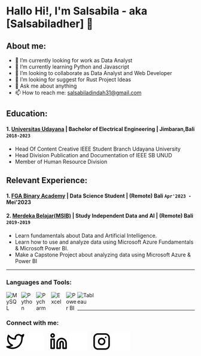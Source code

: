 # Hallo Hi!, I'm Salsabila - aka [Salsabiladher] 👋
## About me:
- 🔭 I’m currently looking for work as Data Analyst
- 🌱 I’m currently learning Python and Javascript
- 👯 I’m looking to collaborate as Data Analyst and Web Developer
- 🤔 I’m looking for suggest for Rust Project Ideas
- 💬 Ask me about anything
- 📫 How to reach me: salsabiladindah31@gmail.com

## Education:

#### 1. [Universitas Udayana](https://www.unud.ac.id) | Bachelor of Electrical Engineering | Jimbaran,Bali `2018-2023`
   - Head Of Content Creative IEEE Student Branch Udayana University
   - Head Division Publication and Documentation of IEEE SB UNUD 
   - Member of Human Resource Division

## Relevant Experience:
#### 1. [FGA Binary Academy](https://www.binaracademy.com) | Data Science Student | (Remote) Bali `Apr'2023 - `Mei'2023
   
#### 2. [Merdeka Belajar(MSIB)](https://portal.pln.co.id) | Study Independent Data and AI | (Remote) Bali `2019-2019`
   - Learn fundamentals about Data and Artificial Intelligence.
   - Learn how to use and analyze data using Microsoft Azure Fundamentals & Microsoft Power BI.
   - Make a Capstone Project about analyzing data using Microsoft Azure & Power BI
---

### Languages and Tools:

[<img align="left" alt="MySQL" width="30px" src="https://cdn.jsdelivr.net/gh/devicons/devicon/icons/mysql/mysql-original.svg" style="padding-right:10px;" />][webdev]
[<img align="left" alt="Python" width="30px" src="https://upload.wikimedia.org/wikipedia/commons/thumb/c/c3/Python-logo-notext.svg/110px-Python-logo-notext.svg.png?20100317150552" style="padding-right:10px;" />][webdev]
[<img align="left" alt="Pycharm" width="30px" src="https://upload.wikimedia.org/wikipedia/commons/thumb/1/1d/PyCharm_Icon.svg/220px-PyCharm_Icon.svg.png" style="padding-right:10px;" />][webdev]
[<img align="left" alt="Excel" width="30px" src="https://is2-ssl.mzstatic.com/image/thumb/Purple126/v4/a8/fd/5a/a8fd5a84-c6f1-355f-3b9f-6e86598efaa3/XCEL.png/1200x630bb.png" style="padding-right:10px;" />][webdev]
[<img align="left" alt="Power BI" width="30px" src="https://powerbi.microsoft.com/pictures/application-logos/svg/powerbi.svg" style="padding-right:0px;" />][webdev]
[<img align="left" alt="Tableau" width="50px" src="https://logos-world.net/wp-content/uploads/2021/10/Tableau-Symbol.png" style="padding-right:10px;" />][webdev]

<br />
<br />

---
### Connect with me:

[![website](./img/twitter-light.svg)](https://twitter.com/crystalbila#gh-light-mode-only)
[![website](./img/twitter-dark.svg)](https://twitter.com/crystalbila#gh-dark-mode-only)
&nbsp;&nbsp;
[![website](./img/linkedin-light.svg)](https://www.linkedin.com/in/salsabiladher#gh-light-mode-only)
[![website](./img/linkedin-dark.svg)](https://www.linkedin.com/in/salsabiladher#gh-dark-mode-only)
&nbsp;&nbsp;
[![website](./img/instagram-light.svg)](https://instagram.com/salsabiladher#gh-light-mode-only)
[![website](./img/instagram-dark.svg)](https://instagram.com/salsabiladher#gh-dark-mode-only)



[webdev]: https://github.com/salsabiladher/salsabiladher
